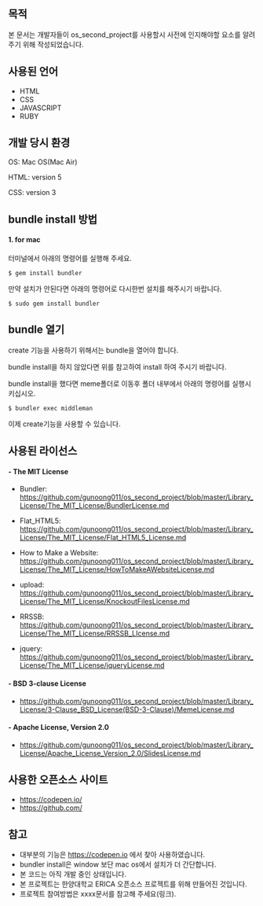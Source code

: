 목적
-------
 본 문서는 개발자들이 os_second_project를 사용할시 사전에 인지해야할 요소를 알려주기 위해 작성되었습니다.

사용된 언어
---------
* HTML
* CSS
* JAVASCRIPT
* RUBY

개발 당시 환경
----------------
OS: Mac OS(Mac Air)

HTML: version 5

CSS: version 3


bundle install 방법
-----------------
#### 1. for mac
터미널에서 아래의 명령어를 실행해 주세요.

    $ gem install bundler

만약 설치가 안된다면 아래의 명령어로 다시한번 설치를 해주시기 바랍니다.

    $ sudo gem install bundler


bundle 열기
------------

create 기능을 사용하기 위해서는 bundle을 열어야 합니다.

bundle install을 하지 않았다면 위를 참고하여 install 하여 주시기 바랍니다.

bundle install을 했다면 meme폴더로 이동후 폴더 내부에서 아래의 명령어를 실행시키십시오.

    $ bundler exec middleman

이제 create기능을 사용할 수 있습니다.


사용된 라이선스
-------------
#### - The MIT License

- Bundler: https://github.com/gunoong011/os_second_project/blob/master/Library_License/The_MIT_License/BundlerLicense.md

- Flat_HTML5: https://github.com/gunoong011/os_second_project/blob/master/Library_License/The_MIT_License/Flat_HTML5_License.md

- How to Make a Website: https://github.com/gunoong011/os_second_project/blob/master/Library_License/The_MIT_License/HowToMakeAWebsiteLicense.md

- upload: https://github.com/gunoong011/os_second_project/blob/master/Library_License/The_MIT_License/KnockoutFilesLicense.md

- RRSSB: https://github.com/gunoong011/os_second_project/blob/master/Library_License/The_MIT_License/RRSSB_LIcense.md

- jquery: https://github.com/gunoong011/os_second_project/blob/master/Library_License/The_MIT_License/jqueryLicense.md

#### - BSD 3-clause License

- https://github.com/gunoong011/os_second_project/blob/master/Library_License/3-Clause_BSD_License(BSD-3-Clause)/MemeLicense.md

#### - Apache License, Version 2.0
- https://github.com/gunoong011/os_second_project/blob/master/Library_License/Apache_License_Version_2.0/SlidesLicense.md

사용한 오픈소스 사이트
------------------
- https://codepen.io/
- https://github.com/

참고
-------
- 대부분의 기능은 https://codepen.io 에서 찾아 사용하였습니다.
- bundler install은 window 보단 mac os에서 설치가 더 간단합니다.
- 본 코드는 아직 개발 중인 상태입니다.
- 본 프로젝트는 한양대학교 ERICA 오픈소스 프로젝트를 위해 만들어진 것입니다.
- 프로젝트 참여방법은 xxxx문서를 참고해 주세요(링크).
